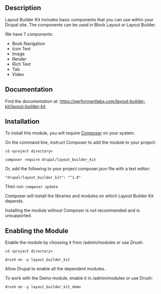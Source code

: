 Description
-----------
Layout Builder Kit includes basic components that you can use within
your Drupal site. The components can be used in Block Layout or
Layout Builder.

We have 7 components:
- Book Navigation
- Icon Text
- Image
- Render
- Rich Text
- Tab
- Video

Documentation
-------------
Find the documentation at:
https://performantlabs.com/layout-builder-kit/layout-builder-kit

Installation
------------
To install this module, you will require [Composer](https://getcomposer.org) on
your system.

On the command line, instruct Composer to add the module to your project:

```cd <project directory>```

```composer require drupal/layout_builder_kit```

Or, add the following to your project composer.json file with a text editor:

```"drupal/layout_builder_kit": "^1.0"```

Then run:
```composer update```

Composer will install the libraries and modules on which Layout Builder Kit depends.

Installing the module without Composer is not recommended and is unsupported.

Enabling the Module
-------------------
Enable the module by choosing it from /admin/modules or use Drush:

```cd <project directory>```

```drush en -y layout_builder_kit```

Allow Drupal to enable all the dependent modules.

To work with the Demo module, enable it in /admin/modules or use Drush:

```drush en -y layout_builder_kit_demo```

